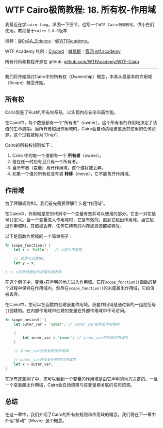 # WTF Cairo极简教程: 18. 所有权-作用域

我最近在学`cairo-lang`，巩固一下细节，也写一个`WTF Cairo极简教程`，供小白们使用。教程基于`cairo 1.0.0`版本

推特：[@0xAA_Science](https://twitter.com/0xAA_Science)｜[@WTFAcademy_](https://twitter.com/WTFAcademy_)

WTF Academy 社群：[Discord](https://discord.wtf.academy)｜[微信群](https://docs.google.com/forms/d/e/1FAIpQLSe4KGT8Sh6sJ7hedQRuIYirOoZK_85miz3dw7vA1-YjodgJ-A/viewform?usp=sf_link)｜[官网 wtf.academy](https://wtf.academy)

所有代码和教程开源在 github: [github.com/WTFAcademy/WTF-Cairo](https://github.com/WTFAcademy/WTF-Cairo)

---

我们将开始探讨Cairo中的所有权（Ownership）概念，本章从最基本的作用域（Scope）概念开始。

## 所有权

Cairo借鉴了Rust的所有权系统，以实现内存安全和高性能。

在Cairo中，每个数据都有一个“所有者”（owner），这个所有者的作用域决定了该值的生命周期。当所有者超出作用域时，Cairo会自动清理该值及其使用的任何资源，这个过程被称为“Drop”。

Cairo的所有权规则如下：

1. Cairo 中的每一个值都有一个 **所有者**（owner）。
2. 值在任一时刻有且只有一个所有者。
3. 当所有者（变量）离开作用域，这个值将被丢弃。
4. 如果一个值的所有权没有被 **转移**（move），它不能离开作用域。

## 作用域

为了理解规则#3，我们首先需要理解什么是“作用域”。

在Cairo中，作用域是您的代码中一个变量有效并可以使用的部分。它由一对花括号`{}`定义。当一个变量进入作用域时，它是有效的，直到它超出作用域。当它超出作用域时，其值被丢弃，任何它持有的内存或资源都被释放。

以下是函数作用域的一个简单例子：

```rust
fn scope_function() {
    let x = 'hello';   // x进入作用域

    // 这里可以使用x
    let y = x;

} // x在此处超出作用域并被丢弃
```

在这个例子中，变量`x`在声明的地方进入作用域。它在`scope_function()`函数的整个过程中保持在作用域内，然后在`scope_function()`的末尾超出作用域，它的值被丢弃。

在Cairo中，您可以在函数内创建嵌套作用域。嵌套作用域是通过新的一组花括号`{}`创建的。在内部作用域中创建的变量在外部作用域中不可访问。

```rust
fn scope_nested() {
    let outer_var = 'outer'; // outer_var在外部作用域内

    {
        let inner_var = 'inner'; // inner_var在内部作用域内
    }

    // inner_var在此处超出作用域

    // outer_var在此处仍然在作用域内
    let x = outer_var;
}
```

在所有这些例子中，您可以看到一个变量的作用域是由它声明的地方决定的。一旦一个变量超出作用域，Cairo会自动清理与该变量相关联的任何资源。

## 总结

在这一章中，我们介绍了Cairo的所有权规则和作用域的概念。我们将在下一章中介绍“移动”（Move）这个概念。
